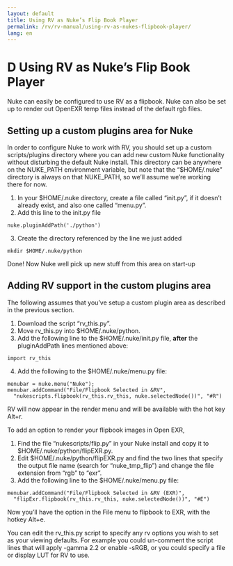 ```yaml
---
layout: default
title: Using RV as Nuke’s Flip Book Player
permalink: /rv/rv-manual/using-rv-as-nukes-flipbook-player/
lang: en
---
```


# D Using RV as Nuke’s Flip Book Player

Nuke can easily be configured to use RV as a flipbook. Nuke can also be set up to render out OpenEXR temp files instead of the default rgb files.

## Setting up a custom plugins area for Nuke

In order to configure Nuke to work with RV, you should set up a custom scripts/plugins directory where you can add new custom Nuke functionality without disturbing the default Nuke install. This directory can be anywhere on the NUKE_PATH environment variable, but note that the “$HOME/.nuke” directory is always on that NUKE_PATH, so we’ll assume we’re working there for now.

1. In your $HOME/.nuke directory, create a file called “init.py”, if it doesn’t already exist, and also one called “menu.py”.
2. Add this line to the init.py file

```
nuke.pluginAddPath('./python')
```
3. Create the directory referenced by the line we just added

```
mkdir $HOME/.nuke/python
```

Done! Now Nuke well pick up new stuff from this area on start-up

## Adding RV support in the custom plugins area

The following assumes that you’ve setup a custom plugin area as described in the previous section.

1. Download the script “rv_this.py”.
2. Move rv_this.py into $HOME/.nuke/python.
3. Add the following line to the $HOME/.nuke/init.py file, **after** the pluginAddPath lines mentioned above:

```
import rv_this
```

4. Add the following to the $HOME/.nuke/menu.py file:

```
menubar = nuke.menu("Nuke");
menubar.addCommand("File/Flipbook Selected in &RV",
  "nukescripts.flipbook(rv_this.rv_this, nuke.selectedNode())", "#R")
```

RV will now appear in the render menu and will be available with the hot key Alt+r.

To add an option to render your flipbook images in Open EXR,

1. Find the file “nukescripts/flip.py” in your Nuke install and copy it to $HOME/.nuke/python/flipEXR.py.
2. Edit $HOME/.nuke/python/flipEXR.py and find the two lines that specify the output file name (search for “nuke_tmp_flip”) and change the file extension from “rgb” to “exr”.
3. Add the following line to the $HOME/.nuke/menu.py file:

```
menubar.addCommand("File/Flipbook Selected in &RV (EXR)",
  "flipExr.flipbook(rv_this.rv_this, nuke.selectedNode())", "#E")
```

Now you’ll have the option in the File menu to flipbook to EXR, with the hotkey Alt+e.

You can edit the rv_this.py script to specify any rv options you wish to set as your viewing defaults. For example you could un-comment the script lines that will apply -gamma 2.2 or enable -sRGB, or you could specify a file or display LUT for RV to use.
